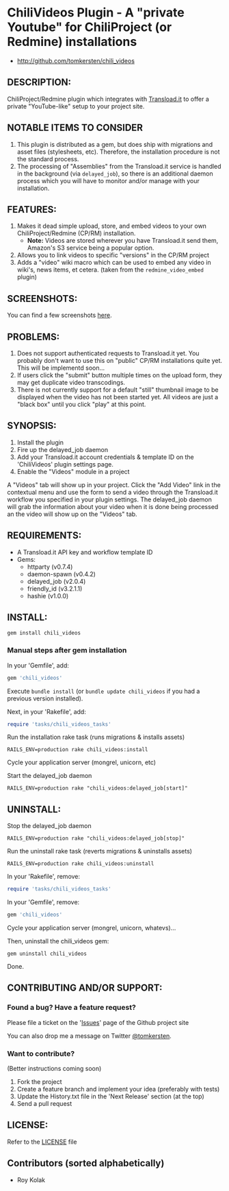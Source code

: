 # ChiliVideos Plugin - A "private Youtube" for ChiliProject (or Redmine) installations

* http://github.com/tomkersten/chili_videos

## DESCRIPTION:

ChiliProject/Redmine plugin which integrates with [Transload.it](http://transload.it)
to offer a private "YouTube-like" setup to your project site.


## NOTABLE ITEMS TO CONSIDER

1. This plugin is distributed as a gem, but does
   ship with migrations and asset files (stylesheets, etc). Therefore,
   the installation procedure is not the standard process.
1. The processing of "Assemblies" from the Transload.it service is
   handled in the background (via `delayed_job`), so there is an
   additional daemon process which you will have to monitor and/or
   manage with your installation.

## FEATURES:

1. Makes it dead simple upload, store, and embed videos to your own
   ChiliProject/Redmine (CP/RM) installation.
   - **Note:** Videos are stored wherever you have Transload.it send them,
       Amazon's S3 service being a popular option.
1. Allows you to link videos to specific "versions" in the CP/RM
   project
1. Adds a "video" wiki macro which can be used to embed any video in
   wiki's, news items, et cetera. (taken from the `redmine_video_embed`
   plugin)

## SCREENSHOTS:

You can find a few screenshots [here](http://www.flickr.com/photos/62017377@N04/sets/72157626425517743/).

## PROBLEMS:

1. Does not support authenticated requests to Transload.it yet. You
   probably don't want to use this on "public" CP/RM installations
   quite yet. This will be implementd soon...
1. If users click the "submit" button multiple times on the upload
   form, they may get duplicate video transcodings.
1. There is not currently support for a default "still" thumbnail image
   to be displayed when the video has not been started yet. All videos
   are just a "black box" until you click "play" at this point.

## SYNOPSIS:

1. Install the plugin
1. Fire up the delayed\_job daemon
1. Add your Transload.it account credentials & template ID on the
   'ChiliVideos' plugin settings page.
1. Enable the "Videos" module in a project

A "Videos" tab will show up in your project. Click the "Add Video" link
in the contextual menu and use the form to send a video through the
Transload.it workflow you specified in your plugin settings. The
delayed\_job daemon will grab the information about your video when
it is done being processed an the video will show up on the "Videos" tab.

## REQUIREMENTS:

* A Transload.it API key and workflow template ID
* Gems:
  - httparty (v0.7.4)
  - daemon-spawn (v0.4.2)
  - delayed\_job (v2.0.4)
  - friendly\_id (v3.2.1.1)
  - hashie (v1.0.0)

## INSTALL:

```
gem install chili_videos
```

### Manual steps after gem installation

In your 'Gemfile', add:

``` ruby
gem 'chili_videos'
```

Execute `bundle install` (or `bundle update chili_videos` if you had a previous version installed).

Next, in your 'Rakefile', add:

``` ruby
require 'tasks/chili_videos_tasks'
```

Run the installation rake task (runs migrations & installs assets)

```
RAILS_ENV=production rake chili_videos:install
```

Cycle your application server (mongrel, unicorn, etc)

Start the delayed\_job daemon

```
RAILS_ENV=production rake "chili_videos:delayed_job[start]"
```

## UNINSTALL:

Stop the delayed\_job daemon

```
RAILS_ENV=production rake "chili_videos:delayed_job[stop]"
```

Run the uninstall rake task (reverts migrations & uninstalls assets)

```
RAILS_ENV=production rake chili_videos:uninstall
```

In your 'Rakefile', remove:

``` ruby
require 'tasks/chili_videos_tasks'
```

In your 'Gemfile', remove:

``` ruby
gem 'chili_videos'
```

Cycle your application server (mongrel, unicorn, whatevs)...

Then, uninstall the chili_videos gem:

```
gem uninstall chili_videos
```

Done.

## CONTRIBUTING AND/OR SUPPORT:

### Found a bug? Have a feature request?

Please file a ticket on the '[Issues](https://github.com/tomkersten/chili_videos/issues)'
page of the Github project site

You can also drop me a message on Twitter [@tomkersten](http://twitter.com/tomkersten).
### Want to contribute?

(Better instructions coming soon)

1. Fork the project
1. Create a feature branch and implement your idea (preferably with
   tests)
1. Update the History.txt file in the 'Next Release' section (at the top)
1. Send a pull request

## LICENSE:

Refer to the [LICENSE](https://github.com/tomkersten/chili_videos/blob/master/LICENSE) file

## Contributors (sorted alphabetically)

* Roy Kolak
